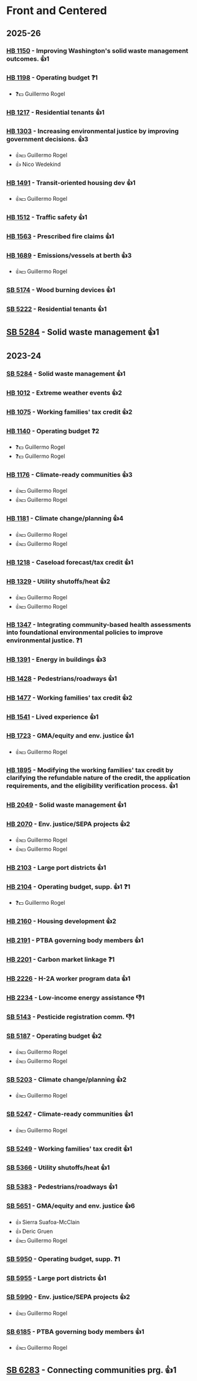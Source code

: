 # Front and Centered
## 2025-26

### [HB 1150](/bill/2025-26/hb/1150/) - Improving Washington's solid waste management outcomes. 👍1  

### [HB 1198](/bill/2025-26/hb/1198/) - Operating budget   ❓1
* ❓💵 Guillermo Rogel

### [HB 1217](/bill/2025-26/hb/1217/) - Residential tenants 👍1  

### [HB 1303](/bill/2025-26/hb/1303/) - Increasing environmental justice by improving government decisions. 👍3  
* 👍💵 Guillermo Rogel
* 👍 Nico Wedekind

### [HB 1491](/bill/2025-26/hb/1491/) - Transit-oriented housing dev 👍1  
* 👍💵 Guillermo Rogel

### [HB 1512](/bill/2025-26/hb/1512/) - Traffic safety 👍1  

### [HB 1563](/bill/2025-26/hb/1563/) - Prescribed fire claims 👍1  

### [HB 1689](/bill/2025-26/hb/1689/) - Emissions/vessels at berth 👍3  
* 👍💵 Guillermo Rogel

### [SB 5174](/bill/2025-26/sb/5174/) - Wood burning devices 👍1  

### [SB 5222](/bill/2025-26/sb/5222/) - Residential tenants 👍1  

## [SB 5284](/bill/2025-26/sb/5284/) - Solid waste management 👍1  

## 2023-24

### [SB 5284](/bill/2023-24/sb/5284/) - Solid waste management 👍1  

### [HB 1012](/bill/2023-24/hb/1012/) - Extreme weather events 👍2  

### [HB 1075](/bill/2023-24/hb/1075/) - Working families' tax credit 👍2  

### [HB 1140](/bill/2023-24/hb/1140/) - Operating budget   ❓2
* ❓💵 Guillermo Rogel
* ❓💵 Guillermo Rogel

### [HB 1176](/bill/2023-24/hb/1176/) - Climate-ready communities 👍3  
* 👍💵 Guillermo Rogel
* 👍💵 Guillermo Rogel

### [HB 1181](/bill/2023-24/hb/1181/) - Climate change/planning 👍4  
* 👍💵 Guillermo Rogel
* 👍💵 Guillermo Rogel

### [HB 1218](/bill/2023-24/hb/1218/) - Caseload forecast/tax credit 👍1  

### [HB 1329](/bill/2023-24/hb/1329/) - Utility shutoffs/heat 👍2  
* 👍💵 Guillermo Rogel
* 👍💵 Guillermo Rogel

### [HB 1347](/bill/2023-24/hb/1347/) - Integrating community-based health assessments into foundational environmental policies to improve environmental justice.   ❓1

### [HB 1391](/bill/2023-24/hb/1391/) - Energy in buildings 👍3  

### [HB 1428](/bill/2023-24/hb/1428/) - Pedestrians/roadways 👍1  

### [HB 1477](/bill/2023-24/hb/1477/) - Working families' tax credit 👍2  

### [HB 1541](/bill/2023-24/hb/1541/) - Lived experience 👍1  

### [HB 1723](/bill/2023-24/hb/1723/) - GMA/equity and env. justice 👍1  
* 👍💵 Guillermo Rogel

### [HB 1895](/bill/2023-24/hb/1895/) - Modifying the working families' tax credit by clarifying the refundable nature of the credit, the application requirements, and the eligibility verification process. 👍1  

### [HB 2049](/bill/2023-24/hb/2049/) - Solid waste management 👍1  

### [HB 2070](/bill/2023-24/hb/2070/) - Env. justice/SEPA projects 👍2  
* 👍💵 Guillermo Rogel
* 👍💵 Guillermo Rogel

### [HB 2103](/bill/2023-24/hb/2103/) - Large port districts 👍1  

### [HB 2104](/bill/2023-24/hb/2104/) - Operating budget, supp. 👍1  ❓1
* ❓💵 Guillermo Rogel

### [HB 2160](/bill/2023-24/hb/2160/) - Housing development 👍2  

### [HB 2191](/bill/2023-24/hb/2191/) - PTBA governing body members 👍1  

### [HB 2201](/bill/2023-24/hb/2201/) - Carbon market linkage   ❓1

### [HB 2226](/bill/2023-24/hb/2226/) - H-2A worker program data 👍1  

### [HB 2234](/bill/2023-24/hb/2234/) - Low-income energy assistance  👎1 

### [SB 5143](/bill/2023-24/sb/5143/) - Pesticide registration comm.  👎1 

### [SB 5187](/bill/2023-24/sb/5187/) - Operating budget 👍2  
* 👍💵 Guillermo Rogel
* 👍💵 Guillermo Rogel

### [SB 5203](/bill/2023-24/sb/5203/) - Climate change/planning 👍2  
* 👍💵 Guillermo Rogel

### [SB 5247](/bill/2023-24/sb/5247/) - Climate-ready communities 👍1  
* 👍💵 Guillermo Rogel

### [SB 5249](/bill/2023-24/sb/5249/) - Working families' tax credit 👍1  

### [SB 5366](/bill/2023-24/sb/5366/) - Utility shutoffs/heat 👍1  

### [SB 5383](/bill/2023-24/sb/5383/) - Pedestrians/roadways 👍1  

### [SB 5651](/bill/2023-24/sb/5651/) - GMA/equity and env. justice 👍6  
* 👍 Sierra Suafoa-McClain
* 👍 Deric Gruen
* 👍💵 Guillermo Rogel

### [SB 5950](/bill/2023-24/sb/5950/) - Operating budget, supp.   ❓1

### [SB 5955](/bill/2023-24/sb/5955/) - Large port districts 👍1  

### [SB 5990](/bill/2023-24/sb/5990/) - Env. justice/SEPA projects 👍2  
* 👍💵 Guillermo Rogel

### [SB 6185](/bill/2023-24/sb/6185/) - PTBA governing body members 👍1  
* 👍💵 Guillermo Rogel

## [SB 6283](/bill/2023-24/sb/6283/) - Connecting communities prg. 👍1  
